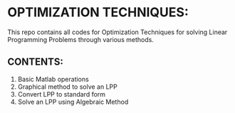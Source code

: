 # OPTIMIZATION TECHNIQUES:
This repo contains all codes for Optimization Techniques for solving Linear Programming Problems through various methods.

## CONTENTS:
1. Basic Matlab operations
2. Graphical method to solve an LPP
3. Convert LPP to standard form
4. Solve an LPP using Algebraic Method
